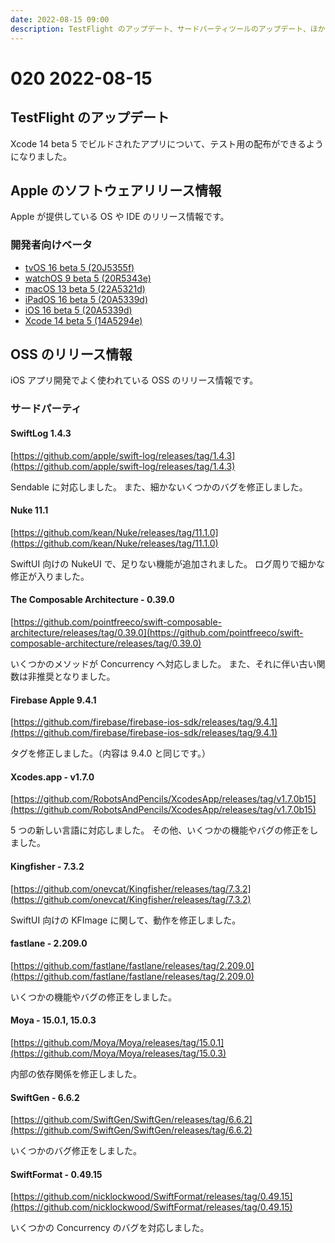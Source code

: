 ```yaml
---
date: 2022-08-15 09:00
description: TestFlight のアップデート、サードパーティツールのアップデート、ほか
---
```

# 020 2022-08-15

## TestFlight のアップデート

Xcode 14 beta 5 でビルドされたアプリについて、テスト用の配布ができるようになりました。

## Apple のソフトウェアリリース情報

Apple が提供している OS や IDE のリリース情報です。

### 開発者向けベータ

- [tvOS 16 beta 5 (20J5355f)](https://developer.apple.com/news/releases/?id=08082022e)
- [watchOS 9 beta 5 (20R5343e)](https://developer.apple.com/news/releases/?id=08082022f)
- [macOS 13 beta 5 (22A5321d)](https://developer.apple.com/news/releases/?id=08082022d)
- [iPadOS 16 beta 5 (20A5339d)](https://developer.apple.com/news/releases/?id=08082022c)
- [iOS 16 beta 5 (20A5339d)](https://developer.apple.com/news/releases/?id=08082022b)
- [Xcode 14 beta 5 (14A5294e)](https://developer.apple.com/news/releases/?id=08082022a)

## OSS のリリース情報

iOS アプリ開発でよく使われている OSS のリリース情報です。

### サードパーティ

#### SwiftLog 1.4.3

[https://github.com/apple/swift-log/releases/tag/1.4.3](https://github.com/apple/swift-log/releases/tag/1.4.3)

Sendable に対応しました。
また、細かないくつかのバグを修正しました。

#### Nuke 11.1

[https://github.com/kean/Nuke/releases/tag/11.1.0](https://github.com/kean/Nuke/releases/tag/11.1.0)

SwiftUI 向けの NukeUI で、足りない機能が追加されました。
ログ周りで細かな修正が入りました。

#### The Composable Architecture - 0.39.0

[https://github.com/pointfreeco/swift-composable-architecture/releases/tag/0.39.0](https://github.com/pointfreeco/swift-composable-architecture/releases/tag/0.39.0)

いくつかのメソッドが Concurrency へ対応しました。
また、それに伴い古い関数は非推奨となりました。

#### Firebase Apple 9.4.1

[https://github.com/firebase/firebase-ios-sdk/releases/tag/9.4.1](https://github.com/firebase/firebase-ios-sdk/releases/tag/9.4.1)

タグを修正しました。（内容は 9.4.0 と同じです。）

#### Xcodes.app - v1.7.0

[https://github.com/RobotsAndPencils/XcodesApp/releases/tag/v1.7.0b15](https://github.com/RobotsAndPencils/XcodesApp/releases/tag/v1.7.0b15)

5 つの新しい言語に対応しました。
その他、いくつかの機能やバグの修正をしました。

#### Kingfisher - 7.3.2

[https://github.com/onevcat/Kingfisher/releases/tag/7.3.2](https://github.com/onevcat/Kingfisher/releases/tag/7.3.2)

SwiftUI 向けの KFImage に関して、動作を修正しました。

#### fastlane - 2.209.0

[https://github.com/fastlane/fastlane/releases/tag/2.209.0](https://github.com/fastlane/fastlane/releases/tag/2.209.0)

いくつかの機能やバグの修正をしました。

#### Moya - 15.0.1, 15.0.3

[https://github.com/Moya/Moya/releases/tag/15.0.1](https://github.com/Moya/Moya/releases/tag/15.0.3)

内部の依存関係を修正しました。

#### SwiftGen - 6.6.2

[https://github.com/SwiftGen/SwiftGen/releases/tag/6.6.2](https://github.com/SwiftGen/SwiftGen/releases/tag/6.6.2)

いくつかのバグ修正をしました。

#### SwiftFormat - 0.49.15

[https://github.com/nicklockwood/SwiftFormat/releases/tag/0.49.15](https://github.com/nicklockwood/SwiftFormat/releases/tag/0.49.15)

いくつかの Concurrency のバグを対応しました。
